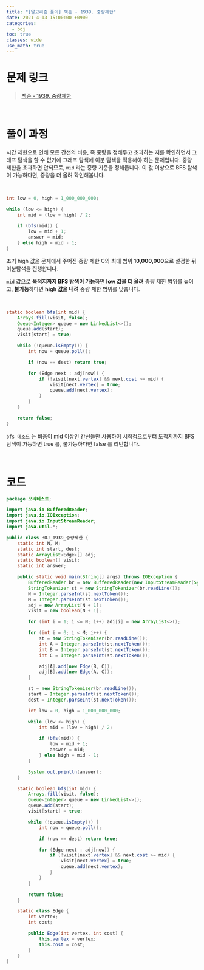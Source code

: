 ```yaml
---
title: "[알고리즘 풀이] 백준 - 1939. 중량제한"
date: 2021-4-13 15:00:00 +0900
categories:
  - boj
toc: true
classes: wide
use_math: true
---
```


# 문제 링크

> [백준 - 1939. 중량제한](https://www.acmicpc.net/problem/1939)

<br>

# 풀이 과정

시간 제한으로 인해 모든 간선의 비용, 즉 중량을 정해두고 초과하는 지를 확인하면서 그래프 탐색을 할 수 없기에 그래프 탐색에 이분 탐색을 적용해야 하는 문제입니다. 중량 제한을 초과하면 안되므로, `mid` 라는 중량 기준을 정해둡니다. 이 값 이상으로 BFS 탐색이 가능하다면, 중량을 더 올려 확인해봅니다.

<br>

```java
int low = 0, high = 1_000_000_000;

while (low <= high) {
    int mid = (low + high) / 2;

    if (bfs(mid)) {
        low = mid + 1;
        answer = mid;
    } else high = mid - 1;
}
```

초기 high 값을 문제에서 주어진 중량 제한 C의 최대 범위 **10,000,000**으로 설정한 뒤 이분탐색을 진행합니다.

`mid` 값으로 **목적지까지 BFS 탐색이 가능**하면 **low 값을 더 올려** 중량 제한 범위를 높이고, **불가능**하다면 **high 값을 내려** 중량 제한 범위를 낮춥니다.

<br>

```java
static boolean bfs(int mid) {
    Arrays.fill(visit, false);
    Queue<Integer> queue = new LinkedList<>();
    queue.add(start);
    visit[start] = true;

    while (!queue.isEmpty()) {
        int now = queue.poll();

        if (now == dest) return true;

        for (Edge next : adj[now]) {
            if (!visit[next.vertex] && next.cost >= mid) {
                visit[next.vertex] = true;
                queue.add(next.vertex);
            }
        }
    }

    return false;
}
```

`bfs 메소드` 는 비용이 mid 이상인 간선들만 사용하여 시작점으로부터 도착지까지 BFS 탐색이 가능하면 true 를, 불가능하다면 false 를 리턴합니다.

<br>

# 코드

```java
package 모의테스트;

import java.io.BufferedReader;
import java.io.IOException;
import java.io.InputStreamReader;
import java.util.*;

public class BOJ_1939_중량제한 {
    static int N, M;
    static int start, dest;
    static ArrayList<Edge>[] adj;
    static boolean[] visit;
    static int answer;

    public static void main(String[] args) throws IOException {
        BufferedReader br = new BufferedReader(new InputStreamReader(System.in));
        StringTokenizer st = new StringTokenizer(br.readLine());
        N = Integer.parseInt(st.nextToken());
        M = Integer.parseInt(st.nextToken());
        adj = new ArrayList[N + 1];
        visit = new boolean[N + 1];

        for (int i = 1; i <= N; i++) adj[i] = new ArrayList<>();

        for (int i = 0; i < M; i++) {
            st = new StringTokenizer(br.readLine());
            int A = Integer.parseInt(st.nextToken());
            int B = Integer.parseInt(st.nextToken());
            int C = Integer.parseInt(st.nextToken());

            adj[A].add(new Edge(B, C));
            adj[B].add(new Edge(A, C));
        }

        st = new StringTokenizer(br.readLine());
        start = Integer.parseInt(st.nextToken());
        dest = Integer.parseInt(st.nextToken());

        int low = 0, high = 1_000_000_000;

        while (low <= high) {
            int mid = (low + high) / 2;

            if (bfs(mid)) {
                low = mid + 1;
                answer = mid;
            } else high = mid - 1;
        }

        System.out.println(answer);
    }

    static boolean bfs(int mid) {
        Arrays.fill(visit, false);
        Queue<Integer> queue = new LinkedList<>();
        queue.add(start);
        visit[start] = true;

        while (!queue.isEmpty()) {
            int now = queue.poll();

            if (now == dest) return true;

            for (Edge next : adj[now]) {
                if (!visit[next.vertex] && next.cost >= mid) {
                    visit[next.vertex] = true;
                    queue.add(next.vertex);
                }
            }
        }

        return false;
    }

    static class Edge {
        int vertex;
        int cost;

        public Edge(int vertex, int cost) {
            this.vertex = vertex;
            this.cost = cost;
        }
    }
}
```
